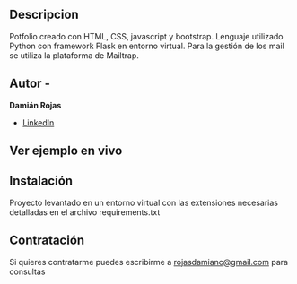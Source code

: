 ## Descripcion
Potfolio creado con HTML, CSS, javascript y bootstrap. Lenguaje utilizado Python con framework Flask en entorno virtual. Para la gestión de los mail se utiliza la plataforma de Mailtrap.

## Autor -
**Damián Rojas**

* [LinkedIn](https://www.linkedin.com/in/damianrojas79/)

## Ver ejemplo en vivo


## Instalación
Proyecto levantado en un entorno virtual con las extensiones necesarias detalladas en el archivo requirements.txt

## Contratación
Si quieres contratarme puedes escribirme a rojasdamianc@gmail.com para consultas
